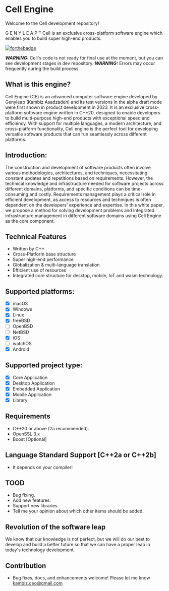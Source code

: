 # Cell Engine
Welcome to the Cell development repository!

G E N Y L E A P ™ Cell is an exclusive cross-platform software engine which enables you to build super high-end products.

[![forthebadge](https://forthebadge.com/images/badges/made-with-c-plus-plus.svg)](https://forthebadge.com)

***WARNING:*** Cell's code is not ready for final use at the moment, but you can see development stages in dev repository.
***WARNING:*** Errors may occur frequently during the build process.

## What is this engine?
Cell Engine (CE) is an advanced computer software engine developed by Genyleap (Kambiz Asadzadeh) and its test versions in the alpha draft mode were first shown in product development in 2023. It is an exclusive cross-platform software engine written in C++20, designed to enable developers to build multi-purpose high-end products with exceptional speed and efficiency. With support for multiple languages, a modern architecture, and cross-platform functionality, Cell engine is the perfect tool for developing versatile software products that can run seamlessly across different platforms.


## Introduction:
The construction and development of software products often involve various methodologies, architectures, and techniques, necessitating constant updates and repetitions based on requirements. However, the technical knowledge and infrastructure needed for software projects across different domains, platforms, and specific conditions can be time-consuming and costly. Requirements management plays a critical role in efficient development, as access to resources and techniques is often dependent on the developers' experience and expertise. In this white paper, we propose a method for solving development problems and integrated infrastructure management in different software domains using Cell Engine as the core component.

## Technical Features
- Written by C++
- Cross-Platform base structure
- Super high-end performance
- Globalization & multi-language translation
- Efficient use of resources
- Integrated core structure for desktop, mobile, IoT and wasm technology.

## Supported platforms:

- [x] macOS
- [x] Windows
- [x] Linux
- [x] freeBSD
- [ ] OpenBSD
- [ ] NetBSD
- [x] iOS
- [ ] watchOS
- [x] Android

## Supported project type:

- [x] Core Application
- [x] Desktop Application
- [x] Embedded Application
- [x] Mobile Application
- [x] Library

## Requirements
- C++20 or above (2a recommended).
- OpenSSL 3.x
- Boost [Optional]

## Language Standard Support [C++2a or C++2b]
- It depends on your compiler!

## TOOD
- Bug fixing.
- Add new features.
- Support new libraries.
- Tell me your opinion about which other items should be added.

## Revolution of the software leap
We know that our knowledge is not perfect, but we will do our best to develop and build a better future so that we can have a proper leap in today's technology development.

## Contribution
- Bug fixes, docs, and enhancements welcome! Please let me know kambiz.ceo@gmail.com
